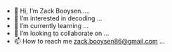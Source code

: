 - 👋 Hi, I’m Zack Booysen.....
- 👀 I’m interested in decoding ...
- 🌱 I’m currently learning ...
- 💞️ I’m looking to collaborate on ...
- 📫 How to reach me zack.booysen86@gmail.com ...

<!---
zackbooysen86/zackbooysen86 is a ✨ special ✨ repository because its `README.md` (this file) appears on your GitHub profile.
You can click the Preview link to take a look at your changes.
--->
